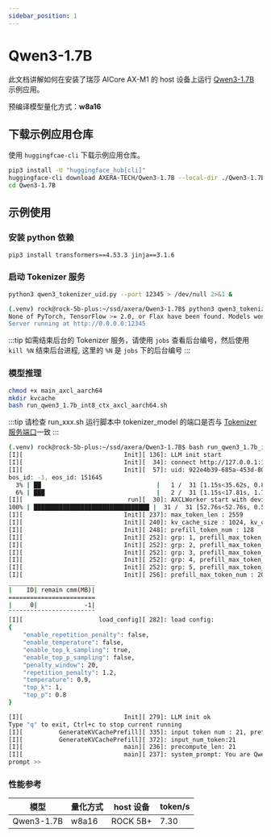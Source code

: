 ```yaml
---
sidebar_position: 1
---
```


# Qwen3-1.7B

此文档讲解如何在安装了瑞莎 AICore AX-M1 的 host 设备上运行 [Qwen3-1.7B](https://huggingface.co/Qwen/Qwen3-1.7B) 示例应用。

预编译模型量化方式：**w8a16**

## 下载示例应用仓库

使用 `huggingfcae-cli` 下载示例应用仓库。

<NewCodeBlock tip="Host" type="Device">

```bash
pip3 install -U "huggingface_hub[cli]"
huggingface-cli download AXERA-TECH/Qwen3-1.7B --local-dir ./Qwen3-1.7B
cd Qwen3-1.7B
```

</NewCodeBlock>

## 示例使用

### 安装 python 依赖

<NewCodeBlock tip="Host" type="Device">

```bash
pip3 install transformers==4.53.3 jinja==3.1.6
```

</NewCodeBlock>

### 启动 Tokenizer 服务

<NewCodeBlock tip="Host" type="Device">

```bash
python3 qwen3_tokenizer_uid.py --port 12345 > /dev/null 2>&1 &
```

</NewCodeBlock>

```bash
(.venv) rock@rock-5b-plus:~/ssd/axera/Qwen3-1.7B$ python3 qwen3_tokenizer_uid.py --port 12345
None of PyTorch, TensorFlow >= 2.0, or Flax have been found. Models won't be available and only tokenizers, configuration and file/data utilities can be used.
Server running at http://0.0.0.0:12345
```

:::tip
如需结束后台的 Tokenizer 服务，请使用 `jobs` 查看后台编号，然后使用 `kill %N` 结束后台进程, 这里的 `%N` 是 `jobs` 下的后台编号
:::

### 模型推理

<NewCodeBlock tip="Host" type="Device">

```bash
chmod +x main_axcl_aarch64
mkdir kvcache
bash run_qwen3_1.7b_int8_ctx_axcl_aarch64.sh
```

</NewCodeBlock>

:::tip
请检查 run_xxx.sh 运行脚本中 tokenizer_model 的端口是否与 [Tokenizer 服务端口](#启动-tokenizer-服务)一致
:::

```bash
(.venv) rock@rock-5b-plus:~/ssd/axera/Qwen3-1.7B$ bash run_qwen3_1.7b_int8_ctx_axcl_aarch64.sh
[I][                            Init][ 136]: LLM init start
[I][                            Init][  34]: connect http://127.0.0.1:12345 ok
[I][                            Init][  57]: uid: 922e4b39-685a-453d-80c9-2229d1e65db0
bos_id: -1, eos_id: 151645
  3% | ██                                |   1 /  31 [1.15s<35.62s, 0.87 count/s] tokenizer init ok[I][                            Init][  45]: LLaMaEmbedSelector use mmap
  6% | ███                               |   2 /  31 [1.15s<17.81s, 1.74 count/s] embed_selector init ok
[I][                             run][  30]: AXCLWorker start with devid 0
100% | ████████████████████████████████ |  31 /  31 [52.76s<52.76s, 0.59 count/s] init post axmodel ok,remain_cmm(-1 MB)m(4112 MB)
[I][                            Init][ 237]: max_token_len : 2559
[I][                            Init][ 240]: kv_cache_size : 1024, kv_cache_num: 2559
[I][                            Init][ 248]: prefill_token_num : 128
[I][                            Init][ 252]: grp: 1, prefill_max_token_num : 1
[I][                            Init][ 252]: grp: 2, prefill_max_token_num : 512
[I][                            Init][ 252]: grp: 3, prefill_max_token_num : 1024
[I][                            Init][ 252]: grp: 4, prefill_max_token_num : 1536
[I][                            Init][ 252]: grp: 5, prefill_max_token_num : 2048
[I][                            Init][ 256]: prefill_max_token_num : 2048
________________________
|    ID| remain cmm(MB)|
========================
|     0|             -1|
¯¯¯¯¯¯¯¯¯¯¯¯¯¯¯¯¯¯¯¯¯¯¯¯
[I][                     load_config][ 282]: load config:
{
    "enable_repetition_penalty": false,
    "enable_temperature": false,
    "enable_top_k_sampling": true,
    "enable_top_p_sampling": false,
    "penalty_window": 20,
    "repetition_penalty": 1.2,
    "temperature": 0.9,
    "top_k": 1,
    "top_p": 0.8
}

[I][                            Init][ 279]: LLM init ok
Type "q" to exit, Ctrl+c to stop current running
[I][          GenerateKVCachePrefill][ 335]: input token num : 21, prefill_split_num : 1 prefill_grpid : 2
[I][          GenerateKVCachePrefill][ 372]: input_num_token:21
[I][                            main][ 236]: precompute_len: 21
[I][                            main][ 237]: system_prompt: You are Qwen, created by Alibaba Cloud. You are a helpful assistant.
prompt >>
```

### 性能参考

| 模型       | 量化方式 | host 设备 | token/s |
| ---------- | -------- | --------- | ------- |
| Qwen3-1.7B | w8a16    | ROCK 5B+  | 7.30    |
